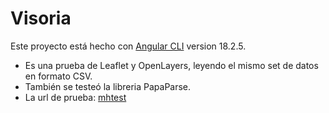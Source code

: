 # Visoria

Este proyecto está hecho con [Angular CLI](https://github.com/angular/angular-cli) version 18.2.5.

- Es una prueba de Leaflet y OpenLayers, leyendo el mismo set de datos en formato CSV.
- También se testeó la libreria PapaParse.
- La url de prueba: [mhtest](https://mhtest.alwaysdata.net/visoria/)


